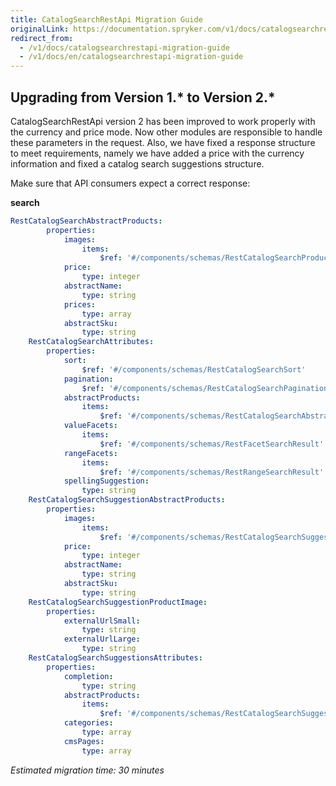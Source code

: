 ```yaml
---
title: CatalogSearchRestApi Migration Guide
originalLink: https://documentation.spryker.com/v1/docs/catalogsearchrestapi-migration-guide
redirect_from:
  - /v1/docs/catalogsearchrestapi-migration-guide
  - /v1/docs/en/catalogsearchrestapi-migration-guide
---
```


## Upgrading from Version 1.* to Version 2.*

CatalogSearchRestApi version 2 has been improved to work properly with the currency and price mode. Now other modules are responsible to handle these parameters in the request. Also, we have fixed a response structure to meet requirements, namely we have added a price with the currency information and fixed a catalog search suggestions structure.

Make sure that API consumers expect a correct response:

**search**
```yaml
RestCatalogSearchAbstractProducts:
		properties:
			images:
				items:
					$ref: '#/components/schemas/RestCatalogSearchProductImage'
			price:
				type: integer
			abstractName:
				type: string
			prices:
				type: array
			abstractSku:
				type: string
	RestCatalogSearchAttributes:
		properties:
			sort:
				$ref: '#/components/schemas/RestCatalogSearchSort'
			pagination:
				$ref: '#/components/schemas/RestCatalogSearchPagination'
			abstractProducts:
				items:
					$ref: '#/components/schemas/RestCatalogSearchAbstractProducts'
			valueFacets:
				items:
					$ref: '#/components/schemas/RestFacetSearchResult'
			rangeFacets:
				items:
					$ref: '#/components/schemas/RestRangeSearchResult'
			spellingSuggestion:
				type: string
	RestCatalogSearchSuggestionAbstractProducts:
		properties:
			images:
				items:
					$ref: '#/components/schemas/RestCatalogSearchSuggestionProductImage'
			price:
				type: integer
			abstractName:
				type: string
			abstractSku:
				type: string
	RestCatalogSearchSuggestionProductImage:
		properties:
			externalUrlSmall:
				type: string
			externalUrlLarge:
				type: string
	RestCatalogSearchSuggestionsAttributes:
		properties:
			completion:
				type: string
			abstractProducts:
				items:
					$ref: '#/components/schemas/RestCatalogSearchSuggestionAbstractProducts'
			categories:
				type: array
			cmsPages:
				type: array
```

_Estimated migration time: 30 minutes_

<!-- Last review date: Dec 10, 2018-- by Oleh Hladchenko, Yuliia Boiko -->
